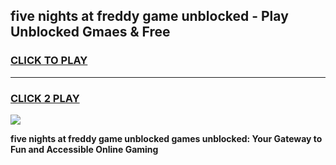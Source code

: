 
## five nights at freddy game unblocked - Play Unblocked Gmaes & Free
<h3>
<a href="https://news.freeplayer.one?title=five_nights_at_freddy_game_unblocked&ref=23F">CLICK TO PLAY</a></h3>
<hr>

<h3>
<a href="https://news.freeplayer.one?title=five_nights_at_freddy_game_unblocked&ref=23F">CLICK 2 PLAY</a>
  
</h3>

<a href="https://news.freeplayer.one?title=five_nights_at_freddy_game_unblocked&ref=23F/"><img src="https://clearcache.store/games.png"></a>


**five nights at freddy game unblocked games unblocked: Your Gateway to Fun and Accessible Online Gaming**
